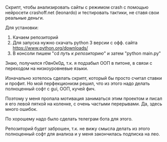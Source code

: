 Скрипт, чтобы анализировать сайты с режимом crash с помощью нейросети crashoff.net (leonardo) и тестировать тактики, не ставя свои реальные деньги. 

Для установки:
1. Качаем репозиторий
2. Для запуска нужно скачать python 3 версии с офф. сайта https://www.python.org/downloads/
3. В консоли пишем "cd *путь к репозиторию*" и затем "python main.py"

Знаю, получился г0вн0к0д, т.к. я подзабыл ООП в питоне, в связи с переходом на низкоуровневые языки.

Изначально хотелось сделать скрипт, который бы просто считал ставки и профит. Но мой перфекционизм решил, что из этого надо делать полноценный софт с gui, ООП, кучей фич.

Поэтому у меня пропала мотивация заниматься этим проектом и писал я его левой пяткой на коленке, с очень частыми перерывами. Да, здесь много ошибок.

По хорошему надо было сделать телеграм бота для этого. 

Репозиторий будет заброшен, т.к. не вижу смысла делать из этого полноценный софт для анализа и у меня закончилась подписка на лео.

